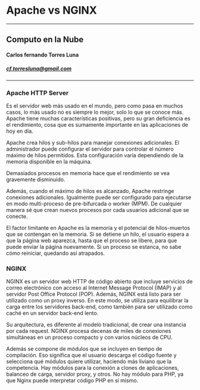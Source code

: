 Apache vs NGINX
==============================
----
## Computo en la Nube
#### Carlos fernando Torres Luna
##### cf.torresluna@gmail.com 

---

### Apache HTTP Server 

Es el servidor web más usado en el mundo, pero como pasa en muchos casos, lo más usado no es siempre lo mejor, solo lo que se conoce más. Apache tiene muchas características positivas, pero su gran deficiencia es el rendimiento, cosa que es sumamente importante en las aplicaciones de hoy en día. 

Apache crea hilos y sub-hilos para manejar conexiones adicionales. El administrador puede configurar el servidor para controlar el número máximo de hilos permitidos. Esta configuración varía dependiendo de la memoria disponible en la máquina. 

Demasiados procesos en memoria hace que el rendimiento se vea gravemente disminuido. 

Además, cuando el máximo de hilos es alcanzado, Apache restringe conexiones adicionales. Igualmente puede ser configurado para ejecutarse en modo multi-proceso de pre-bifurcada o worker (MPM). De cualquier manera sé que crean nuevos procesos por cada usuarios adicional que se conecte. 

El factor limitante en Apache es la memoria y el potencial de hilos-muertos que se contengan en la memoria. Si se detiene un hilo, el usuario espera a que la página web aparezca, hasta que el proceso se libere, para que puede enviar la página nuevamente. Si un proceso se estanca, no sabe cómo reiniciar, quedando así atrapados.

### NGINX

NGINX es un servidor web HTTP de código abierto que incluye servicios de correo electrónico con acceso al Internet Message Protocol (IMAP) y al servidor Post Office Protocol (POP). Además, NGINX está listo para ser utilizado como un proxy inverso. En este modo, se utiliza para equilibrar la carga entre los servidores back-end, como también para ser utilizado como caché en un servidor back-end lento.

Su arquitectura, es diferente al modelo tradicional, de crear una instancia por cada request. NGINX procesa decenas de miles de conexiones simultáneas en un proceso compacto y con varios núcleos de CPU. 

Además se compone de módulos que se incluyen en tiempo de compilación. Eso significa que el usuario descarga el código fuente y selecciona qué módulos quiere utilizar, haciendo más liviano que la competencia. Hay módulos para la conexión a clones de aplicaciones, balanceo de carga, servidor proxy, y otros. No hay módulo para PHP, ya que Nginx puede interpretar código PHP en sí mismo.

